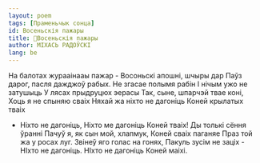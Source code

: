 ```yaml
---
layout: poem
tags: [Праменьчык сонца]
id: Восеньскія пажары
title: 🚧Восеньскія пажары
author: МІХАСЬ РАДОЎСКІ
lang: be
---
```



На балотах журааінааы пажар - Восоньскі апошні, шчыры дар Паўз дарог, пасля дажджоў рабых.
Не згасае полымя рабін
I нічым ужо не затушыць
У лясах прыдруцюх эерасы
Так, сыне, шпарчэй твае коні, Хоць я не спыняю сваіх Няхай жа ніхто не дагоніць Коней крылатых тваіх
* Ніхто не дагоніць, Ніхто ме дагоніць Коней тваіх!
Ды толькі сёння ўранні Пачуў я, як сын мой, хлапмук, Коней сваіх паганяе Праз той жа у росах луг. Звінеў яго голас на гонях, Пакуль зусім не заціх - НІхто не дагоніць. НІхто не дагоніць Коней маіхі.
